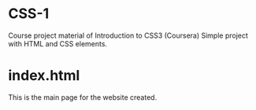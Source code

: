 # CSS-1
Course project material of Introduction to CSS3 (Coursera)
Simple project with HTML and CSS elements.

# index.html 
This is the main page for the website created. 
